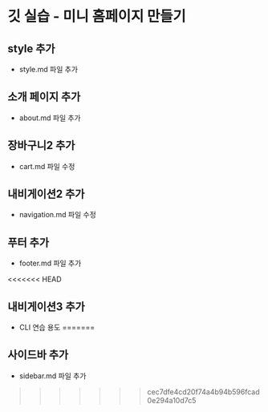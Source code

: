 # 깃 실습 - 미니 홈페이지 만들기

## style 추가
- style.md 파일 추가

## 소개 페이지 추가
- about.md 파일 추가

## 장바구니2 추가
- cart.md 파일 수정

## 내비게이션2 추가
- navigation.md 파일 수정

## 푸터 추가
- footer.md 파일 추가

<<<<<<< HEAD
## 내비게이션3 추가
- CLI 연습 용도
=======
## 사이드바 추가
- sidebar.md 파일 추가
>>>>>>> cec7dfe4cd20f74a4b94b596fcad0e294a10d7c5
